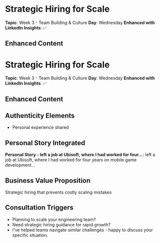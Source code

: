 # Strategic Hiring for Scale

**Topic**: Week 3 - Team Building & Culture
**Day**: Wednesday
**Enhanced with LinkedIn Insights**: ✅

## Enhanced Content

# Strategic Hiring for Scale

**Topic**: Week 3 - Team Building & Culture
**Day**: Wednesday
**Enhanced with LinkedIn Insights**: ✅

## Enhanced Content



## Authenticity Elements

- Personal experience shared

## Personal Story Integrated

**Personal Story - left a job at Ubisoft, where I had worked for four...**: left a job at Ubisoft, where I had worked for four years on mobile game development...

## Business Value Proposition

Strategic hiring that prevents costly scaling mistakes

## Consultation Triggers

- Planning to scale your engineering team?
- Need strategic hiring guidance for rapid growth?
- I've helped teams navigate similar challenges - happy to discuss your specific situation.
